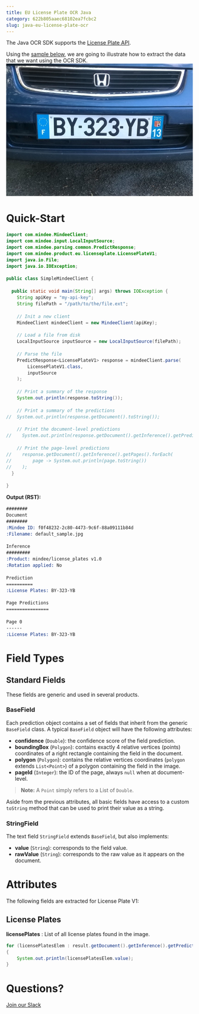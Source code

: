 ```yaml
---
title: EU License Plate OCR Java
category: 622b805aaec68102ea7fcbc2
slug: java-eu-license-plate-ocr
---
```

The Java OCR SDK supports the [License Plate API](https://platform.mindee.com/mindee/license_plates).

Using the [sample below](https://github.com/mindee/client-lib-test-data/blob/main/products/license_plates/default_sample.jpg), we are going to illustrate how to extract the data that we want using the OCR SDK.
![License Plate sample](https://github.com/mindee/client-lib-test-data/blob/main/products/license_plates/default_sample.jpg?raw=true)

# Quick-Start
```java
import com.mindee.MindeeClient;
import com.mindee.input.LocalInputSource;
import com.mindee.parsing.common.PredictResponse;
import com.mindee.product.eu.licenseplate.LicensePlateV1;
import java.io.File;
import java.io.IOException;

public class SimpleMindeeClient {

  public static void main(String[] args) throws IOException {
    String apiKey = "my-api-key";
    String filePath = "/path/to/the/file.ext";

    // Init a new client
    MindeeClient mindeeClient = new MindeeClient(apiKey);

    // Load a file from disk
    LocalInputSource inputSource = new LocalInputSource(filePath);

    // Parse the file
    PredictResponse<LicensePlateV1> response = mindeeClient.parse(
        LicensePlateV1.class,
        inputSource
    );

    // Print a summary of the response
    System.out.println(response.toString());

    // Print a summary of the predictions
//  System.out.println(response.getDocument().toString());

    // Print the document-level predictions
//    System.out.println(response.getDocument().getInference().getPrediction().toString());

    // Print the page-level predictions
//    response.getDocument().getInference().getPages().forEach(
//        page -> System.out.println(page.toString())
//    );
  }

}

```

**Output (RST):**
```rst
########
Document
########
:Mindee ID: f0f48232-2c80-4473-9c6f-88a09111b84d
:Filename: default_sample.jpg

Inference
#########
:Product: mindee/license_plates v1.0
:Rotation applied: No

Prediction
==========
:License Plates: BY-323-YB

Page Predictions
================

Page 0
------
:License Plates: BY-323-YB
```

# Field Types
## Standard Fields
These fields are generic and used in several products.

### BaseField
Each prediction object contains a set of fields that inherit from the generic `BaseField` class.
A typical `BaseField` object will have the following attributes:

* **confidence** (`Double`): the confidence score of the field prediction.
* **boundingBox** (`Polygon`): contains exactly 4 relative vertices (points) coordinates of a right rectangle containing the field in the document.
* **polygon** (`Polygon`): contains the relative vertices coordinates (`polygon` extends `List<Point>`) of a polygon containing the field in the image.
* **pageId** (`Integer`): the ID of the page, always `null` when at document-level.

> **Note:** A `Point` simply refers to a List of `Double`.


Aside from the previous attributes, all basic fields have access to a custom `toString` method that can be used to print their value as a string.

### StringField
The text field `StringField` extends `BaseField`, but also implements:
* **value** (`String`): corresponds to the field value.
* **rawValue** (`String`): corresponds to the raw value as it appears on the document.

# Attributes
The following fields are extracted for License Plate V1:

## License Plates
**licensePlates** : List of all license plates found in the image.

```java
for (licensePlatesElem : result.getDocument().getInference().getPrediction().getLicensePlates())
{
    System.out.println(licensePlatesElem.value);
}
```

# Questions?
[Join our Slack](https://join.slack.com/t/mindee-community/shared_invite/zt-2d0ds7dtz-DPAF81ZqTy20chsYpQBW5g)
